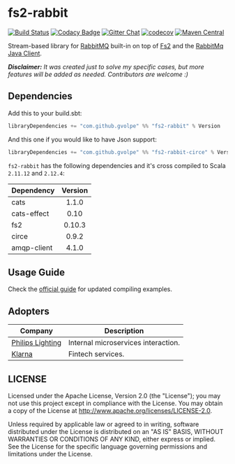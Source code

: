 fs2-rabbit
==========

[![Build Status](https://travis-ci.org/gvolpe/fs2-rabbit.svg?branch=master)](https://travis-ci.org/gvolpe/fs2-rabbit)
[![Codacy Badge](https://api.codacy.com/project/badge/Grade/011c5931cd3945b3a88eb725f18bbf88)](https://www.codacy.com/app/volpegabriel/fs2-rabbit?utm_source=github.com&utm_medium=referral&utm_content=gvolpe/fs2-rabbit&utm_campaign=badger)
[![Gitter Chat](https://badges.gitter.im/fs2-rabbit/fs2-rabbit.svg)](https://gitter.im/fs2-rabbit/fs2-rabbit)
[![codecov](https://codecov.io/gh/gvolpe/fs2-rabbit/branch/master/graph/badge.svg)](https://codecov.io/gh/gvolpe/fs2-rabbit)
[![Maven Central](https://img.shields.io/maven-central/v/com.github.gvolpe/fs2-rabbit_2.12.svg)](http://search.maven.org/#search%7Cga%7C1%7Cfs2-rabbit)


Stream-based library for [RabbitMQ](https://www.rabbitmq.com/) built-in on top of [Fs2](https://github.com/functional-streams-for-scala/fs2) and the [RabbitMq Java Client](https://github.com/rabbitmq/rabbitmq-java-client).

***Disclaimer:** It was created just to solve my specific cases, but more features will be added as needed. Contributors are welcome :)*

## Dependencies

Add this to your build.sbt:

```scala
libraryDependencies += "com.github.gvolpe" %% "fs2-rabbit" % Version
```

And this one if you would like to have Json support:

```scala
libraryDependencies += "com.github.gvolpe" %% "fs2-rabbit-circe" % Version
```

`fs2-rabbit` has the following dependencies and it's cross compiled to Scala `2.11.12` and `2.12.4`:

| Dependency  | Version    |
| ----------- |:----------:|
| cats        | 1.1.0      |
| cats-effect | 0.10       |
| fs2         | 0.10.3     |
| circe       | 0.9.2      |
| amqp-client | 4.1.0      |

## Usage Guide

Check the [official guide](https://gvolpe.github.io/fs2-rabbit/guide.html) for updated compiling examples.

## Adopters

| Company | Description |
| ------- | ----------- |
| [Philips Lighting](http://www.lighting.philips.com/main/home) | Internal microservices interaction. |
| [Klarna](https://www.klarna.com/us/) | Fintech services. |

## LICENSE

Licensed under the Apache License, Version 2.0 (the "License"); you may not use this project except in compliance with
the License. You may obtain a copy of the License at http://www.apache.org/licenses/LICENSE-2.0.

Unless required by applicable law or agreed to in writing, software distributed under the License is distributed on an
"AS IS" BASIS, WITHOUT WARRANTIES OR CONDITIONS OF ANY KIND, either express or implied. See the License for the specific
language governing permissions and limitations under the License.
